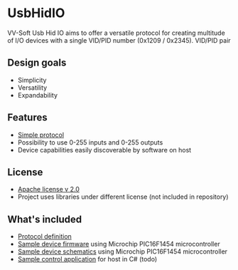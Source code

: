 # UsbHidIO
VV-Soft Usb Hid IO aims to offer a versatile protocol for creating multitude of I/O devices with a single VID/PID number (0x1209 / 0x2345). VID/PID pair

## Design goals
 - Simplicity
 - Versatility
 - Expandability
 
## Features
 - [Simple protocol](PROTOCOL.md)
 - Possibility to use 0-255 inputs and 0-255 outputs
 - Device capabilities easily discoverable by software on host
 
## License
 - [Apache license v 2.0](LICENSE)
 - Project uses libraries under different license (not included in repository)

## What's included
- [Protocol definition](PROTOCOL.md)
- [Sample device firmware](Device/Example/PicFirmware) using Microchip PIC16F1454 microcontroller
- [Sample device schematics](Device/Example/Schematics) using Microchip PIC16F1454 microcontroller
- [Sample control application](Host/CsSample) for host in C# (todo)